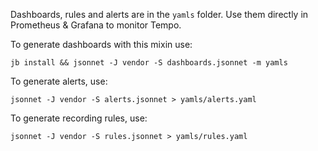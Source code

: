 Dashboards, rules and alerts are in the `yamls` folder. Use them directly in Prometheus & Grafana to monitor Tempo.

To generate dashboards with this mixin use:

```console
jb install && jsonnet -J vendor -S dashboards.jsonnet -m yamls
```

To generate alerts, use:
```console
jsonnet -J vendor -S alerts.jsonnet > yamls/alerts.yaml
```

To generate recording rules, use:
```console
jsonnet -J vendor -S rules.jsonnet > yamls/rules.yaml
```
